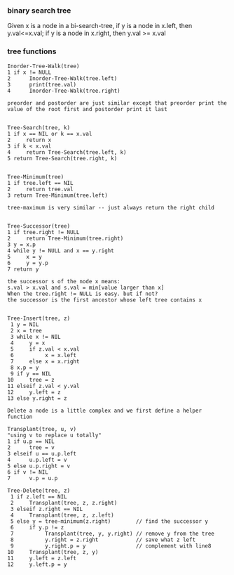 ### binary search tree
Given x is a node in a bi-search-tree, if y is a node in x.left, then
y.val<=x.val; if y is a node in x.right, then y.val >= x.val

### tree functions

    Inorder-Tree-Walk(tree)
    1 if x != NULL
    2      Inorder-Tree-Walk(tree.left)
    3      print(tree.val)
    4      Inorder-Tree-Walk(tree.right)

    preorder and postorder are just similar except that preorder print the
    value of the root first and postorder print it last


    Tree-Search(tree, k)
    1 if x == NIL or k == x.val
    2     return x
    3 if k < x.val
    4     return Tree-Search(tree.left, k)
    5 return Tree-Search(tree.right, k)


    Tree-Minimum(tree)
    1 if tree.left == NIL
    2     return tree.val
    3 return Tree-Minimum(tree.left)

    tree-maximum is very similar -- just always return the right child


    Tree-Successor(tree)
    1 if tree.right != NULL
    2     return Tree-Minimum(tree.right)
    3 y = x.p
    4 while y != NULL and x == y.right
    5     x = y
    6     y = y.p
    7 return y

    the successor s of the node x means:
    s.val > x.val and s.val = min[value larger than x]
    When the tree.right != NULL is easy. but if not?
    the successor is the first ancestor whose left tree contains x


    Tree-Insert(tree, z)
     1 y = NIL
     2 x = tree
     3 while x != NIL
     4     y = x
     5     if z.val < x.val
     6          x = x.left
     7     else x = x.right
     8 x.p = y
     9 if y == NIL
    10     tree = z
    11 elseif z.val < y.val
    12     y.left = z
    13 else y.right = z

    Delete a node is a little complex and we first define a helper function

    Transplant(tree, u, v)
    "using v to replace u totally"
    1 if u.p == NIL
    2      tree = v
    3 elseif u == u.p.left
    4      u.p.left = v
    5 else u.p.right = v
    6 if v != NIL
    7      v.p = u.p

    Tree-Delete(tree, z)
     1 if z.left == NIL
     2     Transplant(tree, z, z.right)
     3 elseif z.right == NIL
     4     Transplant(tree, z, z.left)
     5 else y = tree-minimum(z.right)        // find the successor y
     6     if y.p != z
     7          Transplant(tree, y, y.right) // remove y from the tree
     8          y.right = z.right            // save what z left
     9          y.right.p = y                // complement with line8
    10     Transplant(tree, z, y)
    11     y.left = z.left
    12     y.left.p = y
    

